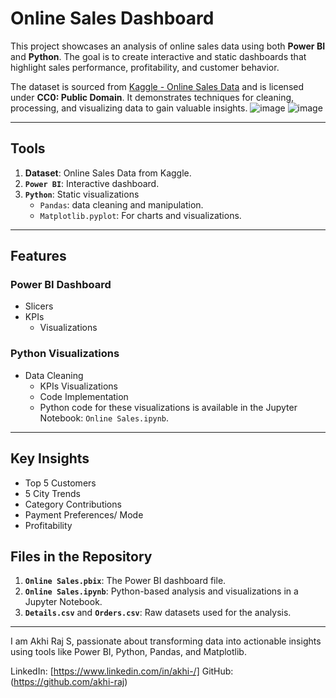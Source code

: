 # Online Sales Dashboard

This project showcases an analysis of online sales data using both **Power BI** and **Python**. The goal is to create interactive and static dashboards that highlight sales performance, profitability, and customer behavior. 

The dataset is sourced from [Kaggle - Online Sales Data](https://www.kaggle.com/datasets/samruddhi4040/online-sales-data/data) and is licensed under **CC0: Public Domain**. It demonstrates techniques for cleaning, processing, and visualizing data to gain valuable insights.
![image](https://github.com/user-attachments/assets/3ea974cf-0d09-44a4-b07e-0e780512c679)
![image](https://github.com/user-attachments/assets/7b162406-ead4-4d83-88f9-53f7b75c279b)

---

## Tools 

1. **Dataset**: Online Sales Data from Kaggle.
2. **`Power BI`**: Interactive dashboard.
3. **`Python`**: Static visualizations 
   - `Pandas`: data cleaning and manipulation.
   - `Matplotlib.pyplot`: For charts and visualizations.

---

## Features

### Power BI Dashboard
- Slicers
- KPIs
  - Visualizations
  
### Python Visualizations
- Data Cleaning
  - KPIs
  Visualizations
  - Code Implementation
  - Python code for these visualizations is available in the Jupyter Notebook: `Online Sales.ipynb`.

---

## Key Insights

- Top 5 Customers
- 5 City Trends
- Category Contributions
- Payment Preferences/ Mode
- Profitability

## Files in the Repository
1. **`Online Sales.pbix`**: The Power BI dashboard file.
2. **`Online Sales.ipynb`**: Python-based analysis and visualizations in a Jupyter Notebook.
3. **`Details.csv`** and **`Orders.csv`**: Raw datasets used for the analysis.

---

I am Akhi Raj S, passionate about transforming data into actionable insights using tools like Power BI, Python, Pandas, and Matplotlib.

LinkedIn: [https://www.linkedin.com/in/akhi-/]
GitHub: (https://github.com/akhi-raj)

